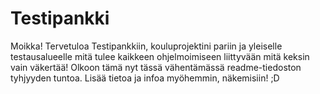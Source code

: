 # Testipankki

Moikka! Tervetuloa Testipankkiin, kouluprojektini pariin ja yleiselle testausalueelle mitä tulee kaikkeen ohjelmoimiseen liittyvään mitä keksin vain väkertää!
Olkoon tämä nyt tässä vähentämässä readme-tiedoston tyhjyyden tuntoa.
Lisää tietoa ja infoa myöhemmin, näkemisiin! ;D
